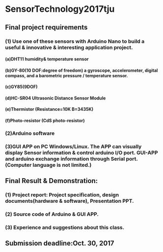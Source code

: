 # SensorTechnology2017tju
## Final project requirements
### (1) Use one of these sensors with Arduino Nano to build a useful & innovative & interesting application project.
#### (a)DHT11 humidity& temperature sensor
#### (b)GY-80(10 DOF:degree of freedom) a gyroscope, accelerometer, digital compass, and a barometric pressure / temperature sensor. 
#### (c)GY85(9DOF)
#### (d)HC-SR04 Ultrasonic Distance Sensor Module
#### (e)Thermistor (Resistance=10K B=3435K)
#### (f)Photo-resistor (CdS photo-resistor)
### (2)Arduino software
### (3)GUI APP on PC Windows/Linux. The APP can visually display Sensor information & control arduino I/O port. GUI-APP and arduino exchange information through Serial port.(Computer language is not limited.)

## Final Result & Demonstration:
### (1) Project report: Project specification, design documents(hardware & software), Presentation PPT.
### (2) Source code of Arduino & GUI APP.
### (3)  Experience and suggestions about this class. 

## Submission deadline:Oct. 30, 2017
